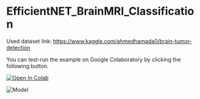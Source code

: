 # EfficientNET_BrainMRI_Classification

Used dataset link:
https://www.kaggle.com/ahmedhamada0/brain-tumor-detection

You can test-run the example on Google Colaboratory by clicking the following button.

[![Open In Colab](https://colab.research.google.com/assets/colab-badge.svg)](https://colab.research.google.com/github/mrtucar/EfficientNET_BrainMRI_Classification/blob/main/BrainMRIClassification.ipynb)

![Model](Model.jpg)
